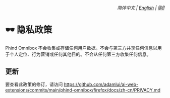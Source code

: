 <div align="right">
    <h6>
        <picture>
            <source type="image/svg+xml" media="(prefers-color-scheme: dark)" srcset="https://assets.phindomnibox.com/images/icons/earth/white/icon32.svg">
            <img height=14 src="https://assets.phindomnibox.com/images/icons/earth/black/icon32.svg">
        </picture>
        &nbsp;简体中文 |
        <a href="../PRIVACY.md">English</a> |
        <a href="../hi/PRIVACY.md">हिंदी</a>
    </h6>
</div>

# 🕶️ 隐私政策

Phind Omnibox 不会收集或存储任何用户数据。不会与第三方共享任何信息以用于个人定位、行为营销或任何其他目的。不会从任何第三方收集任何信息。

## 更新

要查看此政策的修订，请访问 https://github.com/adamlui/ai-web-extensions/commits/main/phind-omnibox/firefox/docs/zh-cn/PRIVACY.md
